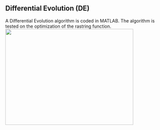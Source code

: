  ## Differential Evolution (DE)
 A Differential Evolution algorithm is coded in MATLAB. The algorithm is tested on the optimization of the rastring function. 
 <img src="https://github.com/devanshuThakar/Evolutionary-computation/blob/main/Differential-Evolution/Img.jpg" width="400" height="300" /> 
